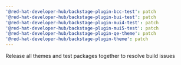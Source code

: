 ```yaml
---
'@red-hat-developer-hub/backstage-plugin-bcc-test': patch
'@red-hat-developer-hub/backstage-plugin-bui-test': patch
'@red-hat-developer-hub/backstage-plugin-mui4-test': patch
'@red-hat-developer-hub/backstage-plugin-mui5-test': patch
'@red-hat-developer-hub/backstage-plugin-qe-theme': patch
'@red-hat-developer-hub/backstage-plugin-theme': patch
---
```


Release all themes and test packages together to resolve build issues
